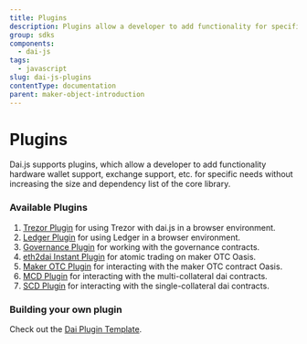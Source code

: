 ```yaml
---
title: Plugins
description: Plugins allow a developer to add functionality for specific needs without increasing the size of the core library.
group: sdks
components:
  - dai-js
tags:
  - javascript
slug: dai-js-plugins
contentType: documentation
parent: maker-object-introduction
---
```


# Plugins

Dai.js supports plugins, which allow a developer to add functionality hardware wallet support, exchange support, etc. for specific needs without increasing the size and dependency list of the core library.

### Available Plugins

1. [Trezor Plugin](https://github.com/makerdao/dai-plugin-trezor-web) for using Trezor with dai.js in a browser environment.
2. [Ledger Plugin](https://github.com/makerdao/dai-plugin-ledger-web) for using Ledger in a browser environment.
3. [Governance Plugin](https://github.com/makerdao/dai-plugin-governance) for working with the governance contracts.
4. [eth2dai Instant Plugin](dai-plugin-eth2dai-instant) for atomic trading on maker OTC Oasis.
5. [Maker OTC Plugin](https://github.com/makerdao/dai-plugin-maker-otc) for interacting with the maker OTC contract Oasis.
6. [MCD Plugin](../the-mcd-plugin.md) for interacting with the multi-collateral dai contracts.
7. [SCD Plugin](../single-collateral-dai/) for interacting with the single-collateral dai contracts.

### Building your own plugin

Check out the [Dai Plugin Template](https://github.com/makerdao/dai-plugin-template).
